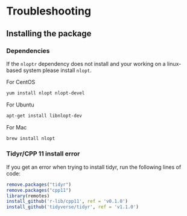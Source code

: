 Troubleshooting
================

<!-- README.md is generated from README.Rmd. Please edit that file -->

## Installing the package

### Dependencies

If the `nloptr` dependency does not install and your working on a
linux-based system please install `nlopt`.

For CentOS

``` bash
yum install nlopt nlopt-devel
```

For Ubuntu

``` bash
apt-get install libnlopt-dev
```

For Mac

``` bash
brew install nlopt
```

### Tidyr/CPP 11 install error

If you get an error when trying to install tidyr, run the following
lines of code:

``` r
remove.packages("tidyr")
remove.packages("cpp11")
library(remotes)
install_github('r-lib/cpp11', ref = 'v0.1.0')
install_github('tidyverse/tidyr', ref = 'v1.1.0')
```
